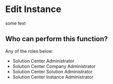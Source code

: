 # Edit Instance
some text
## Who can perform this function?
Any of the roles below:
* Solution Center Administrator
* Solution Center Company Administrator
* Solution Center Solution Administrator
* Solution Center Instance Administrator
